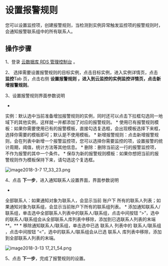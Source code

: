 # 设置报警规则

您可以设置监控项，创建报警规则，当检测到实例异常触发监控项的报警规则时，会通知报警联系组中的所有联系人。

## 操作步骤

1、登录 [云数据库 RDS 管理控制台](https://rds-console.jdcloud.com/database) []()。

2、 选择需要设置报警规则的目标实例，点击目标实例，进入实例详情页，点击 **监控**Tab 页，点击右侧 **设置报警规则 ，**进入到云监控的实例监控详情页，点击**新增报警规则**。

3、设置报警规则界面参数说明

* 
实例：默认选中当前准备增加报警规则的实例，同时还可以点击下拉框勾选同一地域下的其他实例，这样就一并都添加了对应的报警规则。
* 
使用已有报警规则模板：如果你需要使用已有的报警模板，直接勾选复选框，会出现模板选择下来框，选择你需要的模板即可；默认是不使用模板。
* 
新增报警规则：点击新增报警规则，会在列表中新增一个报警监控项，您可以选择你需要监控的项，设置报警的统计周期，阈值，统计方法等其他信息。
* 
删除：删除当前这一行的报警监控项，不作为报警的其中一个条件。
* 
保存为新的报警规则模板：如果你想把当前的报警规则作为模板保持下来，请勾选这个复选框。

![image2018-3-7 17_33_23.png](https://img1.jcloudcs.com/cms/015e596a-98cf-42ae-9848-69ca7a02867b20180313173221.png)

4、点击 **下一步**，进入通知联系人设置界面，界面参数说明

* 
全部联系人：如果通知对象为联系人，会显示当前 账户下 所有的联系人列表；如果通知对象为联系组，会显示当前账户下所有的联系组列表。
* 
添加通知联系人/联系组，单击选中全部联系人列表中的联系人/联系组，点击中间按钮 “>”，选中的联系人/联系组会从全部联系人库列表中移除，添加到已选联系人列表的末端**。**
* 
移除通知联系人/联系组，单击选中已选 联系人 列表中的 联系人/联系组 ，点击中间按钮 “<”，选中的联系人/联系组会从已选 联系人 库列表中移除，添加到全部联系人列表的末端。

![image2018-3-13 17_21_54.png](https://img1.jcloudcs.com/cms/3226df61-19a3-4909-88d1-22e47f5876ea20180313173251.png)

5、点击 **下一步**，完成了报警规则的设置。
